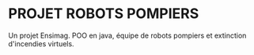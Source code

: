# PROJET ROBOTS POMPIERS
Un projet Ensimag. POO en java, équipe de robots pompiers et extinction d'incendies virtuels.
